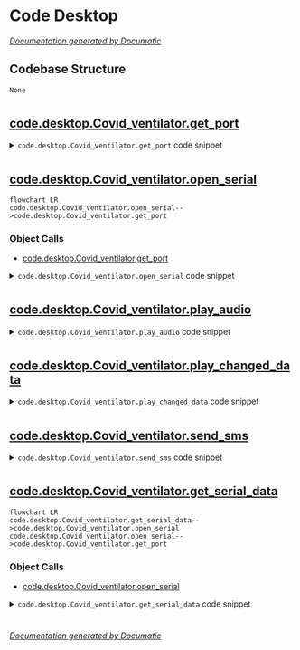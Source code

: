 # Code Desktop

[_Documentation generated by Documatic_](https://www.documatic.com)

<!---Documatic-section-Codebase Structure-start--->
## Codebase Structure

<!---Documatic-block-system_architecture-start--->
```mermaid
None
```
<!---Documatic-block-system_architecture-end--->

# #
<!---Documatic-section-Codebase Structure-end--->

<!---Documatic-section-code.desktop.Covid_ventilator.get_port-start--->
## [code.desktop.Covid_ventilator.get_port](3-code_desktop.md#code.desktop.Covid_ventilator.get_port)

<!---Documatic-section-get_port-start--->
<!---Documatic-block-code.desktop.Covid_ventilator.get_port-start--->
<details>
	<summary><code>code.desktop.Covid_ventilator.get_port</code> code snippet</summary>

```python
def get_port():
    ports = serial.tools.list_ports.comports()
    for i in ports:
        i = str(i)
        if 'ACM' in i:
            return i.split()[0]
```
</details>
<!---Documatic-block-code.desktop.Covid_ventilator.get_port-end--->
<!---Documatic-section-get_port-end--->

# #
<!---Documatic-section-code.desktop.Covid_ventilator.get_port-end--->

<!---Documatic-section-code.desktop.Covid_ventilator.open_serial-start--->
## [code.desktop.Covid_ventilator.open_serial](3-code_desktop.md#code.desktop.Covid_ventilator.open_serial)

<!---Documatic-section-open_serial-start--->
```mermaid
flowchart LR
code.desktop.Covid_ventilator.open_serial-->code.desktop.Covid_ventilator.get_port
```

### Object Calls

* [code.desktop.Covid_ventilator.get_port](3-code_desktop.md#code.desktop.Covid_ventilator.get_port)

<!---Documatic-block-code.desktop.Covid_ventilator.open_serial-start--->
<details>
	<summary><code>code.desktop.Covid_ventilator.open_serial</code> code snippet</summary>

```python
def open_serial():
    baudrate = 9600
    timeout = 5
    port = get_port()
    if port == None:
        return None
    else:
        ser = serial.Serial(port=port, baudrate=baudrate, timeout=timeout)
        if not ser.is_open:
            ser.open()
        return ser
```
</details>
<!---Documatic-block-code.desktop.Covid_ventilator.open_serial-end--->
<!---Documatic-section-open_serial-end--->

# #
<!---Documatic-section-code.desktop.Covid_ventilator.open_serial-end--->

<!---Documatic-section-code.desktop.Covid_ventilator.play_audio-start--->
## [code.desktop.Covid_ventilator.play_audio](3-code_desktop.md#code.desktop.Covid_ventilator.play_audio)

<!---Documatic-section-play_audio-start--->
<!---Documatic-block-code.desktop.Covid_ventilator.play_audio-start--->
<details>
	<summary><code>code.desktop.Covid_ventilator.play_audio</code> code snippet</summary>

```python
def play_audio(filename):
    filename = 'audio/' + filename
    wave_obj = sa.WaveObject.from_wave_file(filename)
    wave_obj.play()
```
</details>
<!---Documatic-block-code.desktop.Covid_ventilator.play_audio-end--->
<!---Documatic-section-play_audio-end--->

# #
<!---Documatic-section-code.desktop.Covid_ventilator.play_audio-end--->

<!---Documatic-section-code.desktop.Covid_ventilator.play_changed_data-start--->
## [code.desktop.Covid_ventilator.play_changed_data](3-code_desktop.md#code.desktop.Covid_ventilator.play_changed_data)

<!---Documatic-section-play_changed_data-start--->
<!---Documatic-block-code.desktop.Covid_ventilator.play_changed_data-start--->
<details>
	<summary><code>code.desktop.Covid_ventilator.play_changed_data</code> code snippet</summary>

```python
def play_changed_data(change='', value=0, unit=None):
    filename = 'audio/' + change + '.wav'
    wave_obj = sa.WaveObject.from_wave_file(filename)
    play_obj = wave_obj.play()
    play_obj.wait_done()
    filename = 'audio/' + str(value) + '.wav'
    wave_obj = sa.WaveObject.from_wave_file(filename)
    play_obj = wave_obj.play()
    play_obj.wait_done()
    if unit != None:
        filename = 'audio/' + str(unit) + '.wav'
        wave_obj = sa.WaveObject.from_wave_file(filename)
        play_obj = wave_obj.play()
        play_obj.wait_done()
    else:
        pass
```
</details>
<!---Documatic-block-code.desktop.Covid_ventilator.play_changed_data-end--->
<!---Documatic-section-play_changed_data-end--->

# #
<!---Documatic-section-code.desktop.Covid_ventilator.play_changed_data-end--->

<!---Documatic-section-code.desktop.Covid_ventilator.send_sms-start--->
## [code.desktop.Covid_ventilator.send_sms](3-code_desktop.md#code.desktop.Covid_ventilator.send_sms)

<!---Documatic-section-send_sms-start--->
<!---Documatic-block-code.desktop.Covid_ventilator.send_sms-start--->
<details>
	<summary><code>code.desktop.Covid_ventilator.send_sms</code> code snippet</summary>

```python
def send_sms(sms_body='', to_number='+TO_YOUR_NUMBER'):
    account_sid = 'YOUR_TWILIO_SID'
    auth_token = 'YOUR_TOKEN'
    client = Client(account_sid, auth_token)
    client.messages.create(body=sms_body, from_='+FROM_YOUR_TWILIO_NUMBER', to=to_number)
```
</details>
<!---Documatic-block-code.desktop.Covid_ventilator.send_sms-end--->
<!---Documatic-section-send_sms-end--->

# #
<!---Documatic-section-code.desktop.Covid_ventilator.send_sms-end--->

<!---Documatic-section-code.desktop.Covid_ventilator.get_serial_data-start--->
## [code.desktop.Covid_ventilator.get_serial_data](3-code_desktop.md#code.desktop.Covid_ventilator.get_serial_data)

<!---Documatic-section-get_serial_data-start--->
```mermaid
flowchart LR
code.desktop.Covid_ventilator.get_serial_data-->code.desktop.Covid_ventilator.open_serial
code.desktop.Covid_ventilator.open_serial-->code.desktop.Covid_ventilator.get_port
```

### Object Calls

* [code.desktop.Covid_ventilator.open_serial](3-code_desktop.md#code.desktop.Covid_ventilator.open_serial)

<!---Documatic-block-code.desktop.Covid_ventilator.get_serial_data-start--->
<details>
	<summary><code>code.desktop.Covid_ventilator.get_serial_data</code> code snippet</summary>

```python
def get_serial_data():
    global dict_data, indicator
    if indicator == 0:
        serial = open_serial()
        q = Queue(maxsize=2)
        indicator = 1
    if serial == None:
        print('USB board connection not detected')
    else:
        erp1 = 0
        erp2 = 0
        pressure_a = 0
        pressure_b = 0
        pressure_c = 0
        flow = 0
        power = 0
        while Application.is_running:
            if serial.inWaiting():
                usbdata = serial.read(60)
                usbdata = str(usbdata)
                indice = 0
                for i in usbdata:
                    try:
                        if i == 'O':
                            if len(usbdata[indice:indice + 6]) >= 6:
                                erp1 = int(re.findall('\\d+', usbdata[indice + 2:indice + 6])[0])
                        elif i == 'T':
                            if len(usbdata[indice:indice + 6]) >= 6:
                                erp2 = int(re.findall('\\d+', usbdata[indice + 2:indice + 6])[0])
                        elif i == 'A':
                            if len(usbdata[indice:indice + 6]) >= 6:
                                pressure_a = int(re.findall('\\d+', usbdata[indice + 2:indice + 6])[0])
                        elif i == 'B':
                            if len(usbdata[indice:indice + 6]) >= 6:
                                pressure_b = int(re.findall('\\d+', usbdata[indice + 2:indice + 6])[0])
                        elif i == 'C':
                            if len(usbdata[indice:indice + 6]) >= 6:
                                pressure_c = int(re.findall('\\d+', usbdata[indice + 2:indice + 6])[0])
                        elif i == 'F':
                            if len(usbdata[indice:indice + 6]) >= 6:
                                flow = int(re.findall('\\d+', usbdata[indice + 2:indice + 6])[0])
                        elif i == 'P':
                            if len(usbdata[indice:indice + 6]) >= 6:
                                power = int(re.findall('\\d+', usbdata[indice + 2:indice + 6])[0])
                    except:
                        pass
                    indice += 1
                dict_data = {'PressureA': pressure_a, 'ERP1': erp1, 'ERP2': erp2, 'PressureB': pressure_b, 'PressureC': pressure_c, 'Flow': flow, 'Power': power}
                print(dict_data)
```
</details>
<!---Documatic-block-code.desktop.Covid_ventilator.get_serial_data-end--->
<!---Documatic-section-get_serial_data-end--->

# #
<!---Documatic-section-code.desktop.Covid_ventilator.get_serial_data-end--->

[_Documentation generated by Documatic_](https://www.documatic.com)